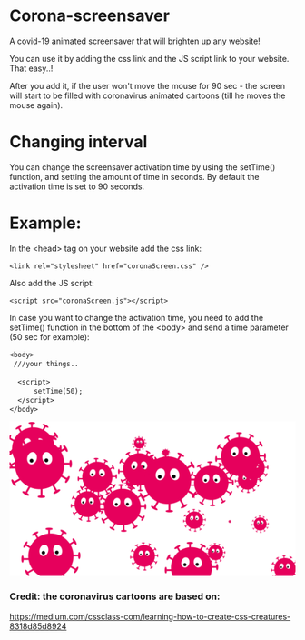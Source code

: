 # Corona-screensaver

A covid-19 animated screensaver that will brighten up any website!

You can use it by adding the css link and the JS script link to your website.
That easy..!

After you add it, if the user won't move the mouse for 90 sec - the screen will start to be filled with coronavirus animated cartoons (till he moves the mouse again).  

# Changing interval
You can change the screensaver activation time by using the setTime() function, and setting the amount of time in seconds.
By default the activation time is set to 90 seconds.

# Example:

In the \<head> tag on your website add the css link:  
```
<link rel="stylesheet" href="coronaScreen.css" />
```
Also add the JS script: 
```
<script src="coronaScreen.js"></script>
```
  
In case you want to change the activation time, you need to add the setTime() function in the bottom of the \<body> and send a time parameter (50 sec for example): 
```
<body>
 ///your things..
  
  <script>
      setTime(50);
  </script>
</body>
```
![alt text](https://github.com/yossimal95/corona-screensaver/blob/main/coronaScreensaver.png?raw=true)

### Credit: the coronavirus cartoons are based on:
https://medium.com/cssclass-com/learning-how-to-create-css-creatures-8318d85d8924

